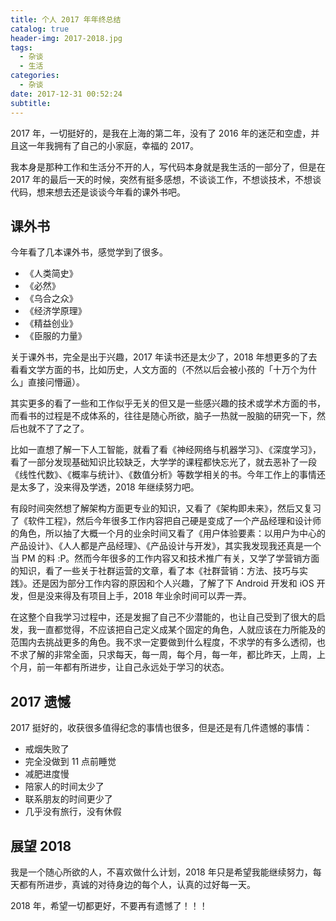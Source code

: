 ```yaml
---
title: 个人 2017 年年终总结
catalog: true
header-img: 2017-2018.jpg
tags:
  - 杂谈
  - 生活
categories:
  - 杂谈
date: 2017-12-31 00:52:24
subtitle:
---
```



2017 年，一切挺好的，是我在上海的第二年，没有了 2016 年的迷茫和空虚，并且这一年我拥有了自己的小家庭，幸福的 2017。

我本身是那种工作和生活分不开的人，写代码本身就是我生活的一部分了，但是在 2017 年的最后一天的时候，突然有挺多感想，不谈谈工作，不想谈技术，不想谈代码，想来想去还是谈谈今年看的课外书吧。

## 课外书

今年看了几本课外书，感觉学到了很多。

- 《人类简史》
- 《必然》
- 《乌合之众》
- 《经济学原理》
- 《精益创业》
- 《臣服的力量》

关于课外书，完全是出于兴趣，2017 年读书还是太少了，2018 年想更多的了去看看文学方面的书，比如历史，人文方面的（不然以后会被小孩的「十万个为什么」直接问懵逼）。

其实更多的看了一些和工作似乎无关的但又是一些感兴趣的技术或学术方面的书，而看书的过程是不成体系的，往往是随心所欲，脑子一热就一股脑的研究一下，然后也就不了了之了。

比如一直想了解一下人工智能，就看了看《神经网络与机器学习》、《深度学习》，看了一部分发现基础知识比较缺乏，大学学的课程都快忘光了，就去恶补了一段 《线性代数》、《概率与统计》、《数值分析》等数学相关的书。今年工作上的事情还是太多了，没来得及学透，2018 年继续努力吧。

有段时间突然想了解架构方面更专业的知识，又看了《架构即未来》，然后又复习了《软件工程》，然后今年很多工作内容把自己硬是变成了一个产品经理和设计师的角色，所以抽了大概一个月的业余时间又看了《用户体验要素：以用户为中心的产品设计》、《人人都是产品经理》、《产品设计与开发》，其实我发现我还真是一个当 PM 的料 :P。然而今年很多的工作内容又和技术推广有关，又学了学营销方面的知识，看了一些关于社群运营的文章，看了本《社群营销：方法、技巧与实践》。还是因为部分工作内容的原因和个人兴趣，了解了下 Android 开发和 iOS 开发，但是没来得及有项目上手，2018 年业余时间可以弄一弄。

在这整个自我学习过程中，还是发掘了自己不少潜能的，也让自己受到了很大的启发，我一直都觉得，不应该把自己定义成某个固定的角色，人就应该在力所能及的范围内去挑战更多的角色。我不求一定要做到什么程度，不求学的有多么透彻，也不求了解的非常全面，只求每天，每一周，每个月，每一年，都比昨天，上周，上个月，前一年都有所进步，让自己永远处于学习的状态。

## 2017 遗憾

2017 挺好的，收获很多值得纪念的事情也很多，但是还是有几件遗憾的事情：

- 戒烟失败了
- 完全没做到 11 点前睡觉
- 减肥进度慢
- 陪家人的时间太少了
- 联系朋友的时间更少了
- 几乎没有旅行，没有休假

## 展望 2018

我是一个随心所欲的人，不喜欢做什么计划，2018 年只是希望我能继续努力，每天都有所进步，真诚的对待身边的每个人，认真的过好每一天。

2018 年，希望一切都更好，不要再有遗憾了！！！
